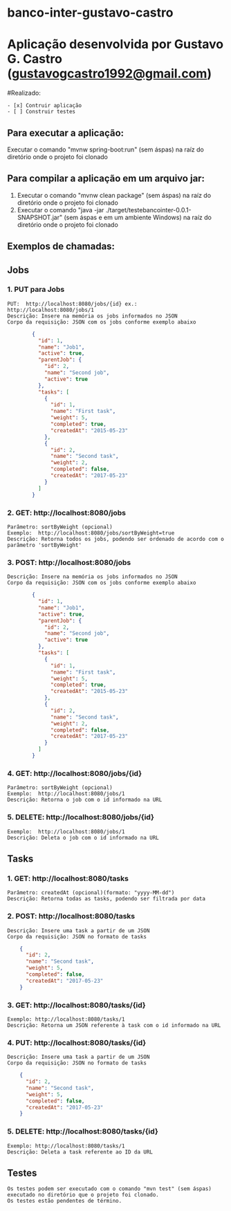 # banco-inter-gustavo-castro

# Aplicação desenvolvida por Gustavo G. Castro (gustavogcastro1992@gmail.com)

#Realizado:

	- [x] Contruir aplicação
	- [ ] Construir testes

## Para executar a aplicação:

Executar o comando "mvnw spring-boot:run" (sem áspas) na raíz do diretório onde o projeto foi clonado

## Para compilar a aplicação em um arquivo jar:

1. Executar o comando "mvnw clean package" (sem áspas) na raíz do diretório onde o projeto foi clonado
2. Executar o comando "java -jar ./target/testebancointer-0.0.1-SNAPSHOT.jar" (sem áspas e em um ambiente Windows) na raíz do diretório onde o projeto foi clonado

## Exemplos de chamadas:

## Jobs

### 1. PUT para Jobs

	PUT:  http://localhost:8080/jobs/{id} ex.:  http://localhost:8080/jobs/1
    Descrição: Insere na memória os jobs informados no JSON
	Corpo da requisição: JSON com os jobs conforme exemplo abaixo

```json
		{
		  "id": 1,
		  "name": "Job1",
		  "active": true,
		  "parentJob": {
			"id": 2,
			"name": "Second job",
			"active": true
		  },
		  "tasks": [
			{
			  "id": 1,
			  "name": "First task",
			  "weight": 5,
			  "completed": true,
			  "createdAt": "2015-05-23"
			},
			{
			  "id": 2,
			  "name": "Second task",
			  "weight": 2,
			  "completed": false,
			  "createdAt": "2017-05-23"
			}
		  ]
		}
```


### 2. GET:  http://localhost:8080/jobs
    Parâmetro: sortByWeight (opcional)
    Exemplo:  http://localhost:8080/jobs/sortByWeight=true
	Descrição: Retorna todos os jobs, podendo ser ordenado de acordo com o parâmetro 'sortByWeight'
    
### 3. POST: http://localhost:8080/jobs
    Descrição: Insere na memória os jobs informados no JSON
	Corpo da requisição: JSON com os jobs conforme exemplo abaixo

```json
		{
		  "id": 1,
		  "name": "Job1",
		  "active": true,
		  "parentJob": {
			"id": 2,
			"name": "Second job",
			"active": true
		  },
		  "tasks": [
			{
			  "id": 1,
			  "name": "First task",
			  "weight": 5,
			  "completed": true,
			  "createdAt": "2015-05-23"
			},
			{
			  "id": 2,
			  "name": "Second task",
			  "weight": 2,
			  "completed": false,
			  "createdAt": "2017-05-23"
			}
		  ]
		}
```
### 4. GET:  http://localhost:8080/jobs/{id}
    Parâmetro: sortByWeight (opcional)
    Exemplo:  http://localhost:8080/jobs/1
    Descrição: Retorna o job com o id informado na URL
    
### 5. DELETE:  http://localhost:8080/jobs/{id}
    Exemplo:  http://localhost:8080/jobs/1
    Descrição: Deleta o job com o id informado na URL

## Tasks
### 1. GET:  http://localhost:8080/tasks
    Parâmetro: createdAt (opcional)(formato: "yyyy-MM-dd")
    Descrição: Retorna todas as tasks, podendo ser filtrada por data
### 2. POST: http://localhost:8080/tasks
    Descrição: Insere uma task a partir de um JSON
    Corpo da requisição: JSON no formato de tasks
```json
    {
      "id": 2,
      "name": "Second task",
      "weight": 5,
      "completed": false,
      "createdAt": "2017-05-23"
    }
```
### 3. GET: http://localhost:8080/tasks/{id}
    Exemplo: http://localhost:8080/tasks/1
    Descrição: Retorna um JSON referente à task com o id informado na URL

### 4. PUT: http://localhost:8080/tasks/{id}
    Descrição: Insere uma task a partir de um JSON
    Corpo da requisição: JSON no formato de tasks
```json
    {
      "id": 2,
      "name": "Second task",
      "weight": 5,
      "completed": false,
      "createdAt": "2017-05-23"
    }
```

### 5. DELETE: http://localhost:8080/tasks/{id}
    Exemplo: http://localhost:8080/tasks/1
    Descrição: Deleta a task referente ao ID da URL
    
## Testes
    Os testes podem ser executado com o comando "mvn test" (sem áspas) executado no diretório que o projeto foi clonado.
    Os testes estão pendentes de término. 